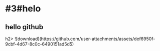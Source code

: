 <h1>#3#helo</h1>
<h2>hello github</h2>h2>
![download](https://github.com/user-attachments/assets/def6950f-9cbf-4d67-8c0c-6490151ad5d5)
